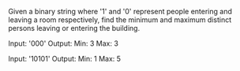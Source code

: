 Given a binary string where '1' and '0' represent people entering and leaving a room respectively, find the minimum and maximum distinct persons leaving or entering the building.

Input: '000'
Output:
    Min: 3
    Max: 3

Input: '10101'
Output:
    Min: 1
    Max: 5